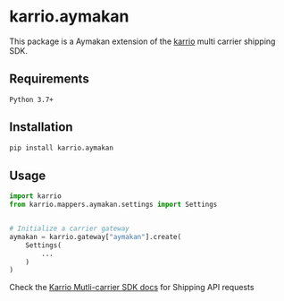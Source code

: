 
# karrio.aymakan

This package is a Aymakan extension of the [karrio](https://pypi.org/project/karrio) multi carrier shipping SDK.

## Requirements

`Python 3.7+`

## Installation

```bash
pip install karrio.aymakan
```

## Usage

```python
import karrio
from karrio.mappers.aymakan.settings import Settings


# Initialize a carrier gateway
aymakan = karrio.gateway["aymakan"].create(
    Settings(
        ...
    )
)
```

Check the [Karrio Mutli-carrier SDK docs](https://docs.karrio.io) for Shipping API requests
